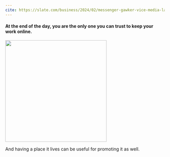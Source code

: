```yaml
---
cite: https://slate.com/business/2024/02/messenger-gawker-vice-media-layoffs-sites-deleted-why.html
---
```


<h4>At the end of the day, you are the only one you can trust to keep your work online.</h4>

<img height="320vh" src="/build-a-website/images/slate-websites-die.png">

And having a place it lives can be useful for promoting it as well. 
